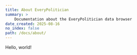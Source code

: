 ```yaml
---
title: About EveryPolitician
summary: >
    Documentation about the EveryPolitician data browser
date_created: 2025-08-16
no_index: false
path: /docs/about/
---
```


Hello, world!